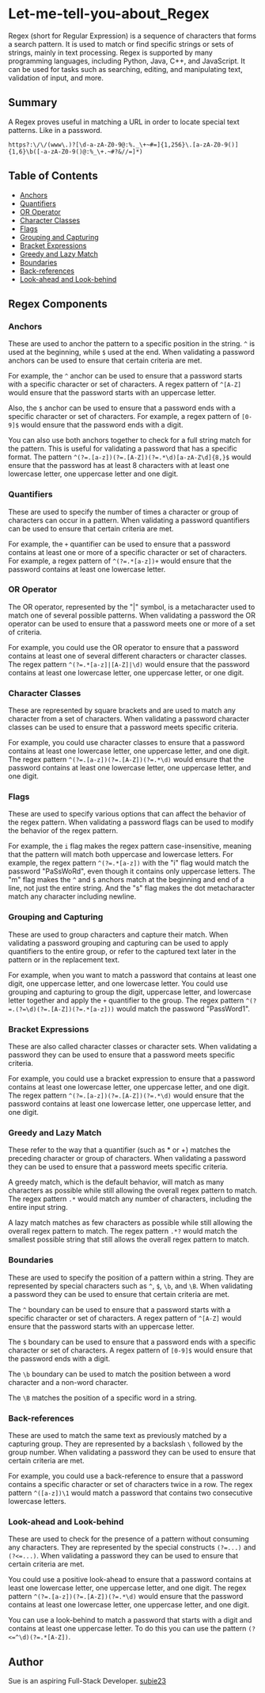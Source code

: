 # Let-me-tell-you-about_Regex

Regex (short for Regular Expression) is a sequence of characters that forms a search pattern. It is used to match or find specific strings or sets of strings, mainly in text processing. Regex is supported by many programming languages, including Python, Java, C++, and JavaScript. It can be used for tasks such as searching, editing, and manipulating text, validation of input, and more.

## Summary

A Regex proves useful in matching a URL in order to locate special text patterns. Like in a password.
```
https?:\/\/(www\.)?[\d-a-zA-Z0-9@:%._\+~#=]{1,256}\.[a-zA-Z0-9()]{1,6}\b([-a-zA-Z0-9()@:%_\+.~#?&//=]*)
```
## Table of Contents

- [Anchors](#anchors)
- [Quantifiers](#quantifiers)
- [OR Operator](#or-operator)
- [Character Classes](#character-classes)
- [Flags](#flags)
- [Grouping and Capturing](#grouping-and-capturing)
- [Bracket Expressions](#bracket-expressions)
- [Greedy and Lazy Match](#greedy-and-lazy-match)
- [Boundaries](#boundaries)
- [Back-references](#back-references)
- [Look-ahead and Look-behind](#look-ahead-and-look-behind)

## Regex Components

### Anchors
These are used to anchor the pattern to a specific position in the string. `^` is used at the beginning, while `$` used at the end. When validating a password anchors can be used to ensure that certain criteria are met.

For example, the `^` anchor can be used to ensure that a password starts with a specific character or set of characters. A regex pattern of `^[A-Z]` would ensure that the password starts with an uppercase letter.

Also, the `$` anchor can be used to ensure that a password ends with a specific character or set of characters. For example, a regex pattern of `[0-9]$` would ensure that the password ends with a digit.

You can also use both anchors together to check for a full string match for the pattern. This is useful for validating a password that has a specific format. The pattern `^(?=.[a-z])(?=.[A-Z])(?=.*\d)[a-zA-Z\d]{8,}$` would ensure that the password has at least 8 characters with at least one lowercase letter, one uppercase letter and one digit.

### Quantifiers
These are used to specify the number of times a character or group of characters can occur in a pattern. When validating a password quantifiers can be used to ensure that certain criteria are met.

For example, the `+` quantifier can be used to ensure that a password contains at least one or more of a specific character or set of characters. For example, a regex pattern of `^(?=.*[a-z])+` would ensure that the password contains at least one lowercase letter.

### OR Operator
The OR operator, represented by the "|" symbol, is a metacharacter used to match one of several possible patterns. When validating a password the OR operator can be used to ensure that a password meets one or more of a set of criteria.

For example, you could use the OR operator to ensure that a password contains at least one of several different characters or character classes. The regex pattern `^(?=.*[a-z]|[A-Z]|\d)` would ensure that the password contains at least one lowercase letter, one uppercase letter, or one digit.

### Character Classes
These are represented by square brackets and are used to match any character from a set of characters. When validating a password character classes can be used to ensure that a password meets specific criteria.

For example, you could use character classes to ensure that a password contains at least one lowercase letter, one uppercase letter, and one digit. The regex pattern `^(?=.[a-z])(?=.[A-Z])(?=.*\d)` would ensure that the password contains at least one lowercase letter, one uppercase letter, and one digit.

### Flags
These are used to specify various options that can affect the behavior of the regex pattern. When validating a password flags can be used to modify the behavior of the regex pattern.

For example, the `i` flag makes the regex pattern case-insensitive, meaning that the pattern will match both uppercase and lowercase letters. For example, the regex pattern `^(?=.*[a-z])` with the "i" flag would match the password "PaSsWoRd", even though it contains only uppercase letters. The "m" flag makes the `^` and `$` anchors match at the beginning and end of a line, not just the entire string. And the "s" flag makes the dot metacharacter match any character including newline.

### Grouping and Capturing
These are used to group characters and capture their match. When validating a password grouping and capturing can be used to apply quantifiers to the entire group, or refer to the captured text later in the pattern or in the replacement text.

For example, when you want to match a password that contains at least one digit, one uppercase letter, and one lowercase letter. You could use grouping and capturing to group the digit, uppercase letter, and lowercase letter together and apply the `+` quantifier to the group. The regex pattern `^(?=.(?=\d)(?=.[A-Z])(?=.*[a-z]))` would match the password "PassWord1".

### Bracket Expressions
These are also called character classes or character sets. When validating a password they can be used to ensure that a password meets specific criteria.

For example, you could use a bracket expression to ensure that a password contains at least one lowercase letter, one uppercase letter, and one digit. The regex pattern `^(?=.[a-z])(?=.[A-Z])(?=.*\d)` would ensure that the password contains at least one lowercase letter, one uppercase letter, and one digit.

### Greedy and Lazy Match
These refer to the way that a quantifier (such as * or +) matches the preceding character or group of characters. When validating a password they can be used to ensure that a password meets specific criteria. 

A greedy match, which is the default behavior, will match as many characters as possible while still allowing the overall regex pattern to match. The regex pattern `.*` would match any number of characters, including the entire input string.

A lazy match matches as few characters as possible while still allowing the overall regex pattern to match. The regex pattern `.*?` would match the smallest possible string that still allows the overall regex pattern to match.

### Boundaries
These are used to specify the position of a pattern within a string. They are represented by special characters such as `^`, `$`, `\b`, and `\B`. When validating a password they can be used to ensure that certain criteria are met.

The `^` boundary can be used to ensure that a password starts with a specific character or set of characters. A regex pattern of `^[A-Z]` would ensure that the password starts with an uppercase letter.

The `$` boundary can be used to ensure that a password ends with a specific character or set of characters. A regex pattern of `[0-9]$` would ensure that the password ends with a digit.

The `\b` boundary can be used to match the position between a word character and a non-word character. 

The `\B` matches the position of a specific word in a string.

### Back-references
These are used to match the same text as previously matched by a capturing group. They are represented by a backslash `\` followed by the group number. When validating a password they can be used to ensure that certain criteria are met. 

For example, you could use a back-reference to ensure that a password contains a specific character or set of characters twice in a row. The regex pattern `^([a-z])\1` would match a password that contains two consecutive lowercase letters.

### Look-ahead and Look-behind
These are used to check for the presence of a pattern without consuming any characters. They are represented by the special constructs `(?=...)` and `(?<=...)`. When validating a password they can be used to ensure that certain criteria are met.

You could use a positive look-ahead to ensure that a password contains at least one lowercase letter, one uppercase letter, and one digit. The regex pattern `^(?=.[a-z])(?=.[A-Z])(?=.*\d)` would ensure that the password contains at least one lowercase letter, one uppercase letter, and one digit.

You can use a look-behind to match a password that starts with a digit and contains at least one uppercase letter. To do this you can use the pattern `(?<=^\d)(?=.*[A-Z])`.

## Author
Sue is an aspiring Full-Stack Developer.
[subie23](https://github.com/subie23)

